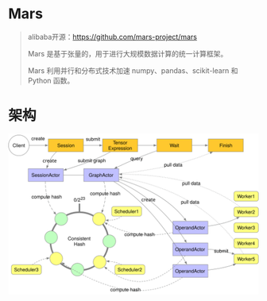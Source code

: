 # Mars

> alibaba开源：https://github.com/mars-project/mars
>
> Mars 是基于张量的，用于进行大规模数据计算的统一计算框架。
>
> Mars 利用并行和分布式技术加速 numpy、pandas、scikit-learn 和 Python 函数。

# 架构

<img src="pics/mars-exec-flow.svg" alt="mars-exec-flow.svg" style="zoom: 67%;" />

